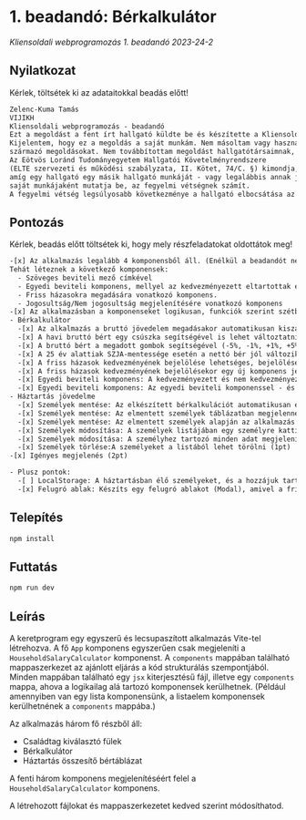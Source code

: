 # 1. beadandó: Bérkalkulátor

_Kliensoldali webprogramozás 1. beadandó 2023-24-2_

## Nyilatkozat

Kérlek, töltsétek ki az adataitokkal beadás előtt!

```txt
Zelenc-Kuma Tamás
VIJIKH
Kliensoldali webprogramozás - beadandó
Ezt a megoldást a fent írt hallgató küldte be és készítette a Kliensoldali webprogramozás kurzus számonkéréséhez.
Kijelentem, hogy ez a megoldás a saját munkám. Nem másoltam vagy használtam harmadik féltől
származó megoldásokat. Nem továbbítottam megoldást hallgatótársaimnak, és nem is tettem közzé.
Az Eötvös Loránd Tudományegyetem Hallgatói Követelményrendszere
(ELTE szervezeti és működési szabályzata, II. Kötet, 74/C. §) kimondja, hogy mindaddig,
amíg egy hallgató egy másik hallgató munkáját - vagy legalábbis annak jelentős részét -
saját munkájaként mutatja be, az fegyelmi vétségnek számít.
A fegyelmi vétség legsúlyosabb következménye a hallgató elbocsátása az egyetemről.
```

## Pontozás

Kérlek, beadás előtt töltsétek ki, hogy mely részfeladatokat oldottátok meg!

```txt
-[x] Az alkalmazás legalább 4 komponensből áll. (Enélkül a beadandót nem fogadjuk el.) (1pt)
Tehát léteznek a következő komponensek:
  - Szöveges beviteli mező címkével
  - Egyedi beviteli komponens, mellyel az kedvezményezett eltartottak és a nem kedvezményezett eltartottak számát tudjuk megadni
  - Friss házasokra megadására vonatkozó komponens.
  - Jogosultság/Nem jogosultság megjelenítésére vonatkozó komponens
-[x] Az alkalmazásban a komponenseket logikusan, funkciók szerint szétbontva hozta létre, ügyelve a tárgyon elsajátított alapelvekre. (2pt)
- Bérkalkulátor
  -[x] Az alkalmazás a bruttó jövedelem megadásakor automatikusan kiszámítja a nettó fizetést, mely az alkalmazás állapotterében tárolódik. Amennyiben megváltozik a bruttó jövedelem, vagy bármilyen azt befolyásoló érték, a nettó jövedelem mindig automatikusan frissüljön.  (2pt)
  -[x] A havi bruttó bért egy csúszka segítségével is lehet változtatni, és ilyenkor a nettó bér automatikusan frissül (1pt)
  -[x] A bruttó bért a megadott gombok segítségével (-5%, -1%, +1%, +5%) is tudjuk módosítani, ilyenkor a nettó bér frissül (2pt)
  -[x] A 25 év alattiak SZJA-mentessége esetén a nettó bér jól változik (1pt)
  -[x] A friss házasok kedvezményének bejelölése lehetséges, bejelölése esetén a nettó bér jól változik (1pt)
  -[x] A friss házasok kedvezményének bejelölésekor egy új komponens jelenik meg, melynek a lényege, hogy a felhasználó meg tudja adni, hogy melyik napon házasodott össze. Ha ez régebben volt, mint 24 hónap, a "Nem jogosult" szöveg jelenik meg, két éven belül pedig a "Jogosult" szöveg jelenik meg a jelölőnégyzet mellett, és csak ilyenkor számolódik hozzá a nettóhoz. (3pt)
  -[x] Egyedi beviteli komponens: A kedvezményezett és nem kedvezményezett eltartottak számát meg tudjuk adni, és ezek alapján a nettó bér jól változik. Ez a pont akkor is jár, ha ez a mező csak egy sima szöveges beviteli mező. A kedvezményezett eltartottak száma nem lehet több az eltartottak számánál, és nem lehet nagyobb, mint 3. (2pt)
  -[x] Egyedi beviteli komponens: Az egyedi beviteli komponenssel - és + gombok segítségével tudjuk változtatni a hozzá tartozó szám értékét. (2pt)
- Háztartás jövedelme
  -[x] Személyek mentése: Az elkészített bérkalkulációt automatikusan elmentődik az alkalmazás állapotterében a megfelelő névvel, és a hozzá tartozó értékekkel. (2 pont)
  -[x] Személyek mentése: Az elmentett személyek táblázatban megjelennek a nettó jövedelmükkel.  (2pt)
  -[x] Személyek mentése: Az elmentett személyek alapján az alkalmazás kiszámolja a háztartás nettó jövedelmét, és ezt is megjeleníti (1pt)
  -[x] Személyek módosítása: A személyek listájában egy személyre kattintva megjelenik a nettó és bruttó bére a Bérkalkulátorban, és a nevét tudjuk módosítani.  (4pt)
  -[x] Személyek módosítása: A személyhez tartozó minden adat megjelenik a Bérkalkulátorban, és ezeket módosítva felül tudjuk írni az eredeti személy adatait. (2pt)
  -[x] Személyek törlése:A személyeket a listából lehet törölni (1pt)
-[x] Igényes megjelenés (2pt)

- Plusz pontok:
  -[ ] LocalStorage: A háztartásban élő személyeket, és a hozzájuk tartozó adatokat LocalStorage-ba mentjük. Ha ide el van mentve már egy háztartáshoz tartozó adatcsomag, az ő adataikkal fog az alkalmazásunk megjelenni. Ehhez készíts egy saját Hook-ot, amivel a LocalStorage-ba el tudod menteni az értékeket. (3 pont)
  -[x] Felugró ablak: Készíts egy felugró ablakot (Modal), amivel a friss házasokra vonatkozó házasságkötés dátumát meg tudjuk adni! (2 pont)


```

## Telepítés

```bash
npm install
```

## Futtatás

```bash
npm run dev
```

## Leírás

A keretprogram egy egyszerű és lecsupaszított alkalmazás Vite-tel létrehozva. A fő `App` komponens egyszerűen csak megjeleníti a `HouseholdSalaryCalculator` komponenst. A `components` mappában található mappaszerkezet az ajánlott eljárás a kód strukturálás szempontjából. Minden mappában található egy `jsx` kiterjesztésű fájl, illetve egy `components` mappa, ahova a logikailag alá tartozó komponensek kerülhetnek.
(Például amennyiben van egy lista komponensünk, a listaelem komponensek kerülhetnének a `components` mappába.)

Az alkalmazás három fő részből áll:

- Családtag kiválasztó fülek
- Bérkalkulátor
- Háztartás összesítő bértáblázat

A fenti három komponens megjelenítéséért felel a `HouseholdSalaryCalculator` komponens.

A létrehozott fájlokat és mappaszerkezetet kedved szerint módosíthatod.

